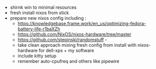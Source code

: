 - shirnk win to minimal resources
- fresh install nixos from stick
- prepare new nixos config including :
	- https://knowledgebase.frame.work/en_us/optimizing-fedora-battery-life-r1baXZh
	- https://github.com/NixOS/nixos-hardware/tree/master
	- https://github.com/stepinski/randomstuff - 
	- take clean approach mixing fresh config from install with nixos-hardware for dell-xps + my software
	- include kitty setup
	- remember auto-cpufreq and others like pipewire
